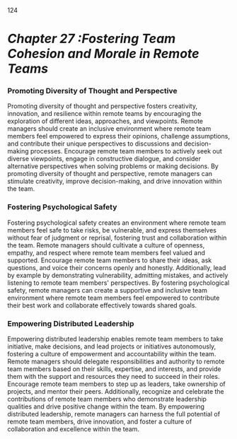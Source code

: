 124



# ***Chapter 27 :Fostering Team Cohesion and Morale in Remote Teams***



### **Promoting Diversity of Thought and Perspective**

Promoting diversity of thought and perspective fosters creativity, innovation, and resilience within remote teams by encouraging the exploration of different ideas, approaches, and viewpoints. Remote managers should create an inclusive environment where remote team members feel empowered to express their opinions, challenge assumptions, and contribute their unique perspectives to discussions and decision-making processes. Encourage remote team members to actively seek out diverse viewpoints, engage in constructive dialogue, and consider alternative perspectives when solving problems or making decisions. By promoting diversity of thought and perspective, remote managers can stimulate creativity, improve decision-making, and drive innovation within the team.

### **Fostering Psychological Safety**

Fostering psychological safety creates an environment where remote team members feel safe to take risks, be vulnerable, and express themselves without fear of judgment or reprisal, fostering trust and collaboration within the team. Remote managers should cultivate a culture of openness, empathy, and respect where remote team members feel valued and supported. Encourage remote team members to share their ideas, ask questions, and voice their concerns openly and honestly. Additionally, lead by example by demonstrating vulnerability, admitting mistakes, and actively listening to remote team members' perspectives. By fostering psychological safety, remote managers can create a supportive and inclusive team environment where remote team members feel empowered to contribute their best work and collaborate effectively towards shared goals.

### **Empowering Distributed Leadership**

Empowering distributed leadership enables remote team members to take initiative, make decisions, and lead projects or initiatives autonomously, fostering a culture of empowerment and accountability within the team. Remote managers should delegate responsibilities and authority to remote team members based on their skills, expertise, and interests, and provide them with the support and resources they need to succeed in their roles. Encourage remote team members to step up as leaders, take ownership of projects, and mentor their peers. Additionally, recognize and celebrate the contributions of remote team members who demonstrate leadership qualities and drive positive change within the team. By empowering distributed leadership, remote managers can harness the full potential of remote team members, drive innovation, and foster a culture of collaboration and excellence within the team.

